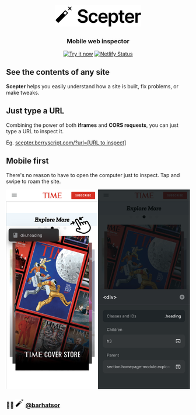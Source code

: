 <h1 align="center"><img src="/pic/scepter-logo.svg" width="236.94" alt="Scepter"></h1>
<p align="center">
  <h3 align="center">  
    Mobile web inspector
  </h3>
</p>

<p align="center">
  <a target='_blank' href='https://scepter.berryscript.com'><img src='https://img.shields.io/badge/Try-it%20now-brightgreen' alt='Try it now'/></a>
  <a target='_blank' href='https://app.netlify.com/sites/scepter/deploys'><img src='https://api.netlify.com/api/v1/badges/cf90a1a9-767e-440f-974a-6ac36e37da12/deploy-status' alt='Netlify Status'/></a>
</p>

## See the contents of any site

**Scepter** helps you easily understand how a site is built, fix problems, or make tweaks.

## Just type a URL

Combining the power of both **iframes** and **CORS requests**, you can just type a URL to inspect it.

Eg. [scepter.berryscript.com/?url=[URL to inspect]](https://scepter.berryscript.com/?url=https://berryscript.com)

## Mobile first

There's no reason to have to open the computer just to inspect. Tap and swipe to roam the site.

<p align="center">
  <img width="600" src="/pic/two-screenshot.png">
</p>

### 👨‍💻 <img src="/pic/icon.svg" height="24" width="24"> [@barhatsor](https://github.com/barhatsor)
